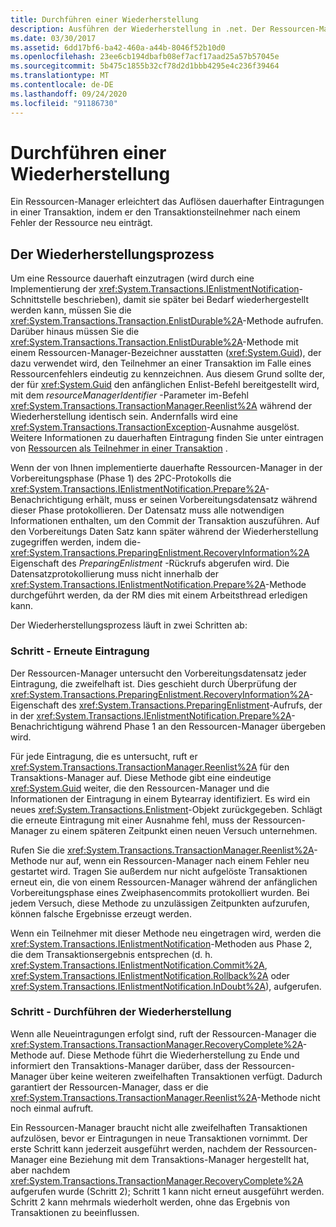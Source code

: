 ```yaml
---
title: Durchführen einer Wiederherstellung
description: Ausführen der Wiederherstellung in .net. Der Ressourcen-Manager unterstützt Sie beim Auflösen dauerhafter Transaktions Einträge, indem der Transaktions Teilnehmer nach einem Ressourcen Fehler neu eingetragen wird.
ms.date: 03/30/2017
ms.assetid: 6dd17bf6-ba42-460a-a44b-8046f52b10d0
ms.openlocfilehash: 23ee6cb194dbafb08ef7acf17aad25a57b57045e
ms.sourcegitcommit: 5b475c1855b32cf78d2d1bbb4295e4c236f39464
ms.translationtype: MT
ms.contentlocale: de-DE
ms.lasthandoff: 09/24/2020
ms.locfileid: "91186730"
---
```

# <a name="performing-recovery"></a>Durchführen einer Wiederherstellung

Ein Ressourcen-Manager erleichtert das Auflösen dauerhafter Eintragungen in einer Transaktion, indem er den Transaktionsteilnehmer nach einem Fehler der Ressource neu einträgt.  
  
## <a name="the-recovery-process"></a>Der Wiederherstellungsprozess  

 Um eine Ressource dauerhaft einzutragen (wird durch eine Implementierung der <xref:System.Transactions.IEnlistmentNotification>-Schnittstelle beschrieben), damit sie später bei Bedarf wiederhergestellt werden kann, müssen Sie die <xref:System.Transactions.Transaction.EnlistDurable%2A>-Methode aufrufen. Darüber hinaus müssen Sie die <xref:System.Transactions.Transaction.EnlistDurable%2A>-Methode mit einem Ressourcen-Manager-Bezeichner ausstatten (<xref:System.Guid>), der dazu verwendet wird, den Teilnehmer an einer Transaktion im Falle eines Ressourcenfehlers eindeutig zu kennzeichnen. Aus diesem Grund sollte der, der für <xref:System.Guid> den anfänglichen Enlist-Befehl bereitgestellt wird, mit dem *resourceManagerIdentifier* -Parameter im-Befehl <xref:System.Transactions.TransactionManager.Reenlist%2A> während der Wiederherstellung identisch sein. Andernfalls wird eine <xref:System.Transactions.TransactionException>-Ausnahme ausgelöst. Weitere Informationen zu dauerhaften Eintragung finden Sie unter eintragen von [Ressourcen als Teilnehmer in einer Transaktion](enlisting-resources-as-participants-in-a-transaction.md) .  
  
 Wenn der von Ihnen implementierte dauerhafte Ressourcen-Manager in der Vorbereitungsphase (Phase 1) des 2PC-Protokolls die <xref:System.Transactions.IEnlistmentNotification.Prepare%2A>-Benachrichtigung erhält, muss er seinen Vorbereitungsdatensatz während dieser Phase protokollieren. Der Datensatz muss alle notwendigen Informationen enthalten, um den Commit der Transaktion auszuführen. Auf den Vorbereitungs Daten Satz kann später während der Wiederherstellung zugegriffen werden, indem die- <xref:System.Transactions.PreparingEnlistment.RecoveryInformation%2A> Eigenschaft des *PreparingEnlistment* -Rückrufs abgerufen wird. Die Datensatzprotokollierung muss nicht innerhalb der <xref:System.Transactions.IEnlistmentNotification.Prepare%2A>-Methode durchgeführt werden, da der RM dies mit einem Arbeitsthread erledigen kann.  
  
 Der Wiederherstellungsprozess läuft in zwei Schritten ab:  
  
### <a name="step-1---reenlist"></a>Schritt - Erneute Eintragung  

 Der Ressourcen-Manager untersucht den Vorbereitungsdatensatz jeder Eintragung, die zweifelhaft ist. Dies geschieht durch Überprüfung der <xref:System.Transactions.PreparingEnlistment.RecoveryInformation%2A>-Eigenschaft des <xref:System.Transactions.PreparingEnlistment>-Aufrufs, der in der <xref:System.Transactions.IEnlistmentNotification.Prepare%2A>-Benachrichtigung während Phase 1 an den Ressourcen-Manager übergeben wird.  
  
 Für jede Eintragung, die es untersucht, ruft er <xref:System.Transactions.TransactionManager.Reenlist%2A> für den Transaktions-Manager auf. Diese Methode gibt eine eindeutige <xref:System.Guid> weiter, die den Ressourcen-Manager und die Informationen der Eintragung in einem Bytearray identifiziert. Es wird ein neues <xref:System.Transactions.Enlistment>-Objekt zurückgegeben. Schlägt die erneute Eintragung mit einer Ausnahme fehl, muss der Ressourcen-Manager zu einem späteren Zeitpunkt einen neuen Versuch unternehmen.  
  
 Rufen Sie die <xref:System.Transactions.TransactionManager.Reenlist%2A>-Methode nur auf, wenn ein Ressourcen-Manager nach einem Fehler neu gestartet wird. Tragen Sie außerdem nur nicht aufgelöste Transaktionen erneut ein, die von einem Ressourcen-Manager während der anfänglichen Vorbereitungsphase eines Zweiphasencommits protokolliert wurden. Bei jedem Versuch, diese Methode zu unzulässigen Zeitpunkten aufzurufen, können falsche Ergebnisse erzeugt werden.  
  
 Wenn ein Teilnehmer mit dieser Methode neu eingetragen wird, werden die <xref:System.Transactions.IEnlistmentNotification>-Methoden aus Phase 2, die dem Transaktionsergebnis entsprechen (d. h. <xref:System.Transactions.IEnlistmentNotification.Commit%2A>, <xref:System.Transactions.IEnlistmentNotification.Rollback%2A> oder <xref:System.Transactions.IEnlistmentNotification.InDoubt%2A>), aufgerufen.  
  
### <a name="step-2---completing-the-recovery"></a>Schritt - Durchführen der Wiederherstellung  

 Wenn alle Neueintragungen erfolgt sind, ruft der Ressourcen-Manager die <xref:System.Transactions.TransactionManager.RecoveryComplete%2A>-Methode auf. Diese Methode führt die Wiederherstellung zu Ende und informiert den Transaktions-Manager darüber, dass der Ressourcen-Manager über keine weiteren zweifelhaften Transaktionen verfügt. Dadurch garantiert der Ressourcen-Manager, dass er die <xref:System.Transactions.TransactionManager.Reenlist%2A>-Methode nicht noch einmal aufruft.  
  
 Ein Ressourcen-Manager braucht nicht alle zweifelhaften Transaktionen aufzulösen, bevor er Eintragungen in neue Transaktionen vornimmt. Der erste Schritt kann jederzeit ausgeführt werden, nachdem der Ressourcen-Manager eine Beziehung mit dem Transaktions-Manager hergestellt hat, aber nachdem <xref:System.Transactions.TransactionManager.RecoveryComplete%2A> aufgerufen wurde (Schritt 2); Schritt 1 kann nicht erneut ausgeführt werden. Schritt 2 kann mehrmals wiederholt werden, ohne das Ergebnis von Transaktionen zu beeinflussen.
